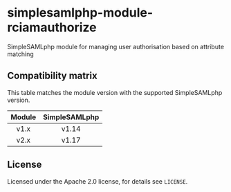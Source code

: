 # simplesamlphp-module-rciamauthorize
SimpleSAMLphp module for managing user authorisation based on attribute matching

## Compatibility matrix

This table matches the module version with the supported SimpleSAMLphp version.

| Module |  SimpleSAMLphp |
|:------:|:--------------:|
| v1.x   | v1.14          |
| v2.x   | v1.17          |

## License

Licensed under the Apache 2.0 license, for details see `LICENSE`.

